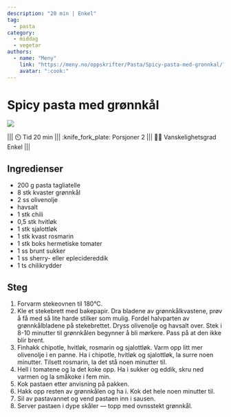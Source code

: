 ```yaml
---
description: "20 min | Enkel"
tag:
  - pasta
category:
  - middag
  - vegetar
authors:
  - name: "Meny"
    link: "https://meny.no/oppskrifter/Pasta/Spicy-pasta-med-gronnkal/?utm_source=whisk&utm_medium=webapp&utm_campaign=spicy_pasta_med_gr%C3%B8nnk%C3%A5l"
    avatar: ":cook:"
---
```


# Spicy pasta med grønnkål

![](https://res.cloudinary.com/norgesgruppen/images/c_scale,dpr_auto,f_auto,q_auto:eco,w_1600/g8fapchxuulswmgtng1u/spicy-pasta-med-gronnkal)

<!-- dprint-ignore-start -->
||| :timer_clock: Tid
20 min
||| :knife_fork_plate: Porsjoner
2
||| :cook: Vanskelighetsgrad
Enkel
|||
<!-- dprint-ignore-end -->

## Ingredienser

- 200 g pasta tagliatelle
- 8 stk kvaster grønnkål
- 2 ss olivenolje
- havsalt
- 1 stk chili
- 0,5 stk hvitløk
- 1 stk sjalottløk
- 1 stk kvast rosmarin
- 1 stk boks hermetiske tomater
- 1 ss brunt sukker
- 1 ss sherry- eller eplecidereddik
- 1 ts chilikrydder

## Steg

1. Forvarm stekeovnen til 180°C.
2. Kle et stekebrett med bakepapir. Dra bladene av grønnkålkvastene, prøv å få med så
   lite harde stilker som mulig. Fordel halvparten av grønnkålbladene på stekebrettet.
   Dryss olivenolje og havsalt over. Stek i 8-10 minutter til grønnkålen begynner å bli
   mørkere. Pass på at den ikke blir brent.
3. Finhakk chipotle, hvitløk, rosmarin og sjalottløk. Varm opp litt mer olivenolje i en
   panne. Ha i chipotle, hvitløk og sjalottløk, la surre noen minutter. Tilsett
   rosmarin, la det stå noen minutter til.
4. Hell i tomatene og la det koke opp. Ha i sukker og eddik, skru ned varmen og la
   småkoke i fem min.
5. Kok pastaen etter anvisning på pakken.
6. Hakk opp resten av grønnkålen og ha i. Kok det hele noen minutter til.
7. Sil av pastavannet og vend pastaen inn i sausen.
8. Server pastaen i dype skåler — topp med ovnsstekt grønnkål.

<script type="application/ld+json">
{
  "@context": "https://schema.org/",
  "@type": "Recipe",
  "name": "Spicy pasta med grønnkål",
  "url": "https://meny.no/oppskrifter/Pasta/Spicy-pasta-med-gronnkal/?utm_source=whisk&utm_medium=webapp&utm_campaign=spicy_pasta_med_gr%C3%B8nnk%C3%A5l",
  "image": "https://res.cloudinary.com/norgesgruppen/images/c_scale,dpr_auto,f_auto,q_auto:eco,w_1600/g8fapchxuulswmgtng1u/spicy-pasta-med-gronnkal",
  "author": {
    "@type": "Organization",
    "name": "Meny"
  },
  "datePublished": "2024-05-30",
  "description": "25 min | Enkel",
  "prepTime": "PT10M",
  "cookTime": "PT15M",
  "totalTime": "PT25M",
  "recipeYield": "2 porsjoner",
  "recipeCategory": "Hovedrett",
  "recipeCuisine": "Italiensk",
  "keywords": "italiensk, vegetar, sunn, enkel, pasta",
  "recipeIngredient": [
    "200 g pasta tagliatelle",
    "8 kvaster grønnkål",
    "havsalt",
    "1 chili",
    "1 fedd hvitløk",
    "1 sjalottløk",
    "1 kvast rosmarin",
    "1 boks hermetiske tomater",
    "1 ss brunt sukker (kan sløyfes)",
    "1 ss sherry- eller eplecidereddik",
    "1 ts chilikrydder"
  ],
  "recipeInstructions": [
    {
      "@type": "HowToStep",
      "text": "Forvarm stekeovnen til 180°C."
    },
    {
      "@type": "HowToStep",
      "text": "Kle et stekebrett med bakepapir. Dra bladene av grønnkålkvastene, prøv å få med så lite harde stilker som mulig. Fordel halvparten av grønnkålbladene på stekebrettet. Dryss olivenolje og havsalt over. Stek i 8-10 minutter til grønnkålen begynner å bli mørkere. Pass på at den ikke blir brent."
    },
    {
      "@type": "HowToStep",
      "text": "Finhakk chipotle, hvitløk, rosmarin og sjalottløk. Varm opp litt mer olivenolje i en panne. Ha i chipotle, hvitløk og sjalottløk, la surre noen minutter. Tilsett rosmarin, la det stå noen minutter til."
    },
    {
      "@type": "HowToStep",
      "text": "Kok pastaen etter anvisning på pakken."
    },
    {
      "@type": "HowToStep",
      "text": "Hakk opp resten av grønnkålen og ha i. Kok det hele noen minutter til."
    },
    {
      "@type": "HowToStep",
      "text": "Sil av pastavannet og vend pastaen inn i sausen."
    },
    {
      "@type": "HowToStep",
      "text": "Server pastaen i dype skåler — topp med ovnsstekt grønnkål."
    }
  ]
}
</script>
